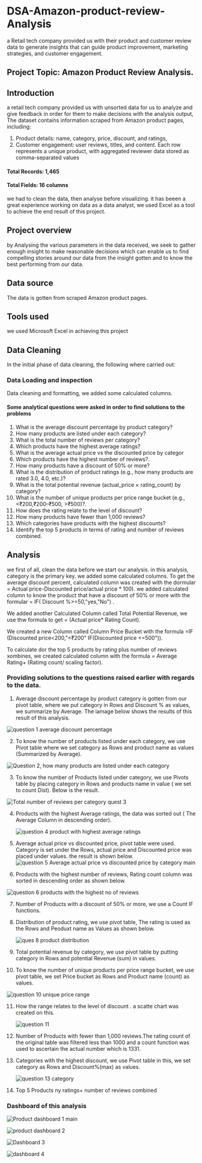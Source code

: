 # DSA-Amazon-product-review-Analysis
a Retail tech company provided us with their product and customer review data to generate insights that can guide product improvement, marketing strategies, and customer engagement.
## Project Topic: Amazon Product Review Analysis.
## Introduction 
a  retail tech company provided us with unsorted data for us to analyze and give feedback in order for them to make decisions with the analysis output, The dataset contains information scraped from Amazon product pages, including: 
   1. Product details: name, category, price, discount, and ratings, 
   2. Customer engagement: user reviews, titles, and content. 
     Each row represents a unique product, with aggregated reviewer data 
stored as comma-separated values 
#### Total Records: 1,465 
#### Total Fields: 16 columns 
     
we had to clean the data, then analyse before visualizing. it has beeen a great experience working on data as a data analyst, we used Excel as a tool to achieve the end result of this project.  

## Project overview
by Analysing the various parameters in the data received, we seek to gather enough insight to make reasonable decisions which can enable us to find compelling stories around our data from the insight gotten and to know the best performing from our data.
## Data source
The data is gotten from scraped Amazon product pages. 

## Tools used
we used Microsoft Excel in achieving this project

## Data Cleaning
In the initial phase of data cleaning, the following where carried out:
### Data Loading and inspection
Data cleaning and formatting, we added some calculated columns.

#### Some analytical questions were asked in order to find solutions to the problems 
1. What is the average discount percentage by product category?
2. How many products are listed under each category?
3. What is the total number of reviews per category?
4. Which products have the highest average ratings?
5. What is the average actual price vs the discounted price by categor
6. Which products have the highest number of reviews?.
7. How many products have a discount of 50% or more?
8. What is the distribution of product ratings (e.g., how many products are rated 3.0,
4.0, etc.)?
9. What is the total potential revenue (actual_price × rating_count) by category?
10. What is the number of unique products per price range bucket (e.g., <₹200,₹200–₹500, >₹500)?.
1. How does the rating relate to the level of discount?
12. How many products have fewer than 1,000 reviews?
13. Which categories have products with the highest discounts?
14. Identify the top 5 products in terms of rating and number of reviews combined.

## Analysis

we first of all, clean the data before we start our analysis.
in this analysis, category is the primary key. we added some calculated columns. 
To get the average discount percent, calculated column was created with the dormular = Actual price-Discounted price/actual price * 100). 
we added calculated column to know the product that have a discount of 50% or more with the formular
= IF( Discount %>=50,"yes,"No") .

We added another Calculated Column called Total Potential Revenue, we use thw formula to get = (Actual price* Rating Count). 

We created a new Column called Column Price Bucket with the formula =IF (Discounted price<200,"<₹200"
IF(Discounted price <=500")).

To calculate dor the top 5 products by rating plus number of reviews xombines, we created calculated column with the formula = Average Rating+ (Ratimg count/ scaling factor).

### Providing solutions to the questions raised earlier with regards to the data.
1. Average discount percentage by product category is gotten from our pivot table, where we put category in Rows and Discount % as values, we summarize by Average. The iamage below shows the results of this result of this analysis.

![question 1 average discount percentage](https://github.com/user-attachments/assets/a96f93a5-92ef-4f87-821f-7fb19973e4a2)

2.  To know the number of products listed under each category, we use Pivot table where we set category as Rows and product name as values (Summarized by Average).

![Question 2, how many products are listed under each category](https://github.com/user-attachments/assets/252899e3-3437-4ed6-910c-7a8896d85a8a)


3. To know the number of Products listed under category, we use Pivots table by placing category in Rows and products name in value ( we set to count Dist). Below is the result.

![Total number of reviews per category quest 3](https://github.com/user-attachments/assets/53b50378-5b16-4901-a2d6-8c12c561a211)


4. Products with the highest Average ratings, the data was sorted out ( The Average Column in descending order).

   ![question 4 product with highest average ratings](https://github.com/user-attachments/assets/6071143c-5fb6-4a8e-b5a6-1ea2c9b60f71)

5. Average actual price vs discounted price, pivot table were used. Category is set under the Rows, actual price and Discounted price was placed under values. the result is shown below.
   ![question 5 Average actual price vs discounted price by category main](https://github.com/user-attachments/assets/694f5766-fcf7-4e18-b450-40b1465b82ae)


6. Products with the highest number of reviews, Rating count column was sorted in descending order as shown below.

![question 6 products with the highest no of reviews](https://github.com/user-attachments/assets/a90f39a6-c977-4fdb-bee6-6cc3c34ff588)

7. Number of Products with a discount of 50% or more, we use a Count IF functions.
   

8. Distribution of product rating, we use pivot table, The rating is used as the Rows and Peoduxt name as Values as shown below.

   ![ques 8 product distribution](https://github.com/user-attachments/assets/c8bfd57b-69df-4e6b-9fb7-6222e4cdba2b)


9. Total potential revenue by category, we use pivot table by putting category in Rows and potential Revenue (sum) in values.
   

10. To know the number of unique products per price range bucket, we use pivot table, we set Price bucket as Rows and Product name (count) as values.
   
![question 10 unique price range](https://github.com/user-attachments/assets/d801782b-cbb9-4baa-b4a2-07aa8b0b563a)

11. How the range relates to the level of discount . a scatte chart was created on this.

    ![question 11](https://github.com/user-attachments/assets/47d9e49b-60fe-4602-bd8b-60ac042d2181)


12. Number of Products with fewer than 1,000 reviews.The rating count of the original table was filtered less than 1000 and a count function was used to ascertain the actual number which is 1331.

13. Categories with the highest discount, we use Pivot table in this, we set category as Rows and Discount%(max) as values.

    ![question 13 category](https://github.com/user-attachments/assets/8901feeb-43db-4593-bfbb-35efd9930b02)


14. Top 5 Products ny ratings+ number of reviews combined


### Dashboard of this analysis

![Product dashboard 1 main](https://github.com/user-attachments/assets/91534f8b-9165-4184-8d48-fdce7adf5301)


![product dashboard 2](https://github.com/user-attachments/assets/91937a89-81c0-4a18-9f59-a36dbbefa595)

![Dashboard 3](https://github.com/user-attachments/assets/d716a971-6eb9-4dbf-a220-3f6895b652dd)

![dashboard 4](https://github.com/user-attachments/assets/4b7f29ec-311e-44a4-a749-4216047bad28)
